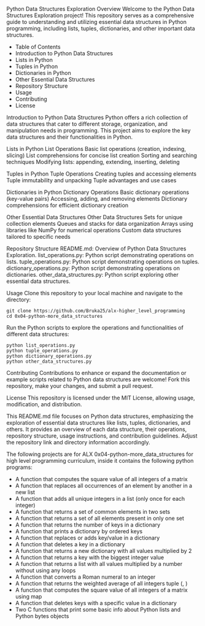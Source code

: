 Python Data Structures Exploration
Overview
Welcome to the Python Data Structures Exploration project! This repository serves as a comprehensive guide to understanding and utilizing essential data structures in Python programming, including lists, tuples, dictionaries, and other important data structures.

* Table of Contents
* Introduction to Python Data Structures
* Lists in Python
* Tuples in Python
* Dictionaries in Python
* Other Essential Data Structures
* Repository Structure
* Usage
* Contributing
* License

Introduction to Python Data Structures
Python offers a rich collection of data structures that cater to different storage, organization, and manipulation needs in programming. This project aims to explore the key data structures and their functionalities in Python.

Lists in Python
List Operations
Basic list operations (creation, indexing, slicing)
List comprehensions for concise list creation
Sorting and searching techniques
Modifying lists: appending, extending, inserting, deleting

Tuples in Python
Tuple Operations
Creating tuples and accessing elements
Tuple immutability and unpacking
Tuple advantages and use cases

Dictionaries in Python
Dictionary Operations
Basic dictionary operations (key-value pairs)
Accessing, adding, and removing elements
Dictionary comprehensions for efficient dictionary creation

Other Essential Data Structures
Other Data Structures
Sets for unique collection elements
Queues and stacks for data organization
Arrays using libraries like NumPy for numerical operations
Custom data structures tailored to specific needs

Repository Structure
README.md: Overview of Python Data Structures Exploration.
list_operations.py: Python script demonstrating operations on lists.
tuple_operations.py: Python script demonstrating operations on tuples.
dictionary_operations.py: Python script demonstrating operations on dictionaries.
other_data_structures.py: Python script exploring other essential data structures.

Usage
Clone this repository to your local machine and navigate to the directory:

```
git clone https://github.com/Bruka25/alx-higher_level_programming
cd 0x04-python-more_data_structures
```

Run the Python scripts to explore the operations and functionalities of different data structures:

```
python list_operations.py
python tuple_operations.py
python dictionary_operations.py
python other_data_structures.py
```

Contributing
Contributions to enhance or expand the documentation or example scripts related to Python data structures are welcome! Fork this repository, make your changes, and submit a pull request.

License
This repository is licensed under the MIT License, allowing usage, modification, and distribution.

This README.md file focuses on Python data structures, emphasizing the exploration of essential data structures like lists, tuples, dictionaries, and others. It provides an overview of each data structure, their operations, repository structure, usage instructions, and contribution guidelines. Adjust the repository link and directory information accordingly.


The following projects are for ALX 0x04-python-more_data_structures for high level programming curriculum, inside it contains the following python programs:

* A function that computes the square value of all integers of a matrix
* A function that replaces all occurrences of an element by another in a new list
* A function that adds all unique integers in a list (only once for each integer)
* A function that returns a set of common elements in two sets
* A function that returns a set of all elements present in only one set
* A function that returns the number of keys in a dictionary
* A function that prints a dictionary by ordered keys
* A function that replaces or adds key/value in a dictionary
* A function that deletes a key in a dictionary
* A function that returns a new dictionary with all values multiplied by 2
* A function that returns a key with the biggest integer value
* A function that returns a list with all values multiplied by a number without using any loops
* A function that converts a Roman numeral to an integer
* A function that returns the weighted average of all integers tuple (<score>, <weight>)
* A function that computes the square value of all integers of a matrix using map
* A function that deletes keys with a specific value in a dictionary
* Two C functions that print some basic info about Python lists and Python bytes objects
